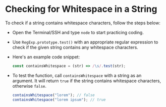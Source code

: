 # Checking for Whitespace in a String

To check if a string contains whitespace characters, follow the steps below:

- Open the Terminal/SSH and type `node` to start practicing coding.
- Use `RegExp.prototype.test()` with an appropriate regular expression to check if the given string contains any whitespace characters.
- Here's an example code snippet:

  ```js
  const containsWhitespace = (str) => /\s/.test(str);
  ```

- To test the function, call `containsWhitespace` with a string as an argument. It will return `true` if the string contains whitespace characters, otherwise `false`.

  ```js
  containsWhitespace("lorem"); // false
  containsWhitespace("lorem ipsum"); // true
  ```
